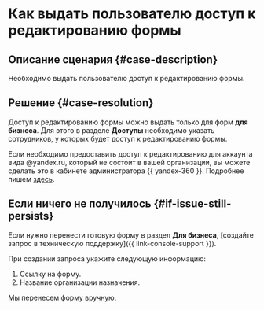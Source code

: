 # Как выдать пользователю доступ к редактированию формы


## Описание сценария {#case-description}

Необходимо выдать пользователю доступ к редактированию формы.

## Решение {#case-resolution}

Доступ к редактированию формы можно выдать только для форм **для бизнеса**. Для этого в разделе **Доступы** необходимо указать сотрудников, у которых будет доступ к редактированию формы. 

Если необходимо предоставить доступ к редактированию для аккаунта вида @yandex.ru, который не состоит в вашей организации, вы можете сделать это в кабинете администратора {{ yandex-360 }}. Подробнее пишем [здесь](https://yandex.ru/support/business/invite-users-mail.html).

## Если ничего не получилось {#if-issue-still-persists}

Если нужно перенести готовую форму в раздел **Для бизнеса**, [создайте запрос в техническую поддержку]({{ link-console-support }}).

При создании запроса укажите следующую информацию:

1. Ссылку на форму.
1. Название организации назначения.

Мы перенесем форму вручную.
